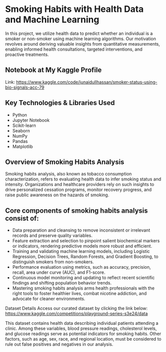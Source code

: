 # Smoking Habits with Health Data and Machine Learning
In this project, we utilize health data to predict whether an individual is a smoker or non-smoker using machine learning algorithms. Our motivation revolves around deriving valuable insights from quantitative measurements, enabling informed health consultations, targeted interventions, and proactive treatments.

## Notebook at My Kaggle Profile
Link: <https://www.kaggle.com/code/junaidullhassan/smoker-status-using-bio-signals-acc-79>

## Key Technologies & Libraries Used
* Python
* Jupyter Notebook
* Scikit-learn
* Seaborn
* NumPy
* Pandas
* Matplotlib

## Overview of Smoking Habits Analysis
Smoking habits analysis, also known as tobacco consumption characterization, refers to evaluating health data to infer smoking status and intensity. Organizations and healthcare providers rely on such insights to drive personalized cessation programs, monitor recovery progress, and raise public awareness on the hazards of smoking.

## Core components of smoking habits analysis consist of:
* Data preparation and cleansing to remove inconsistent or irrelevant records and preserve quality variables.
* Feature extraction and selection to pinpoint salient biochemical markers or indicators, rendering predictive models more robust and efficient.
* Training and validating machine learning models, including Logistic Regression, Decision Trees, Random Forests, and Gradient Boosting, to distinguish smokers from non-smokers.
* Performance evaluation using metrics, such as accuracy, precision, recall, area under curve (AUC), and F1-score.
* Continuous model monitoring and updating to reflect recent scientific findings and shifting population behavior trends.
* Mastering smoking habits analysis arms health professionals with the right tools to foster healthier lives, combat nicotine addiction, and advocate for cleaner environments.

Dataset Details
Access our curated dataset by clicking the link below:
<https://www.kaggle.com/competitions/playground-series-s3e24/data>

This dataset contains health data describing individual patients attending a clinic. Among these variables, blood pressure readings, cholesterol levels, and glucose readings serve as potential indicators for smoking habits. Other factors, such as age, sex, race, and regional location, must be considered to rule out false positives and negatives in our analysis.
